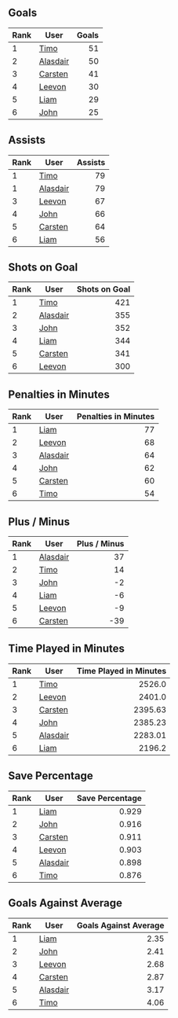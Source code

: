 ## Goals
| Rank | User | Goals |
| :--- | ---- | ---------: |
| 1 | [Timo](https://github.com/llevasseur/world-juniors-2022/blob/master/ROSTERS.md#Timo) |  51 |
| 2 | [Alasdair](https://github.com/llevasseur/world-juniors-2022/blob/master/ROSTERS.md#Alasdair) |  50 |
| 3 | [Carsten](https://github.com/llevasseur/world-juniors-2022/blob/master/ROSTERS.md#Carsten) |  41 |
| 4 | [Leevon](https://github.com/llevasseur/world-juniors-2022/blob/master/ROSTERS.md#Leevon) |  30 |
| 5 | [Liam](https://github.com/llevasseur/world-juniors-2022/blob/master/ROSTERS.md#Liam) |  29 |
| 6 | [John](https://github.com/llevasseur/world-juniors-2022/blob/master/ROSTERS.md#John) |  25 |
## Assists
| Rank | User | Assists |
| :--- | ---- | ---------: |
| 1 | [Timo](https://github.com/llevasseur/world-juniors-2022/blob/master/ROSTERS.md#Timo) |  79 |
| 1 | [Alasdair](https://github.com/llevasseur/world-juniors-2022/blob/master/ROSTERS.md#Alasdair) |  79 |
| 3 | [Leevon](https://github.com/llevasseur/world-juniors-2022/blob/master/ROSTERS.md#Leevon) |  67 |
| 4 | [John](https://github.com/llevasseur/world-juniors-2022/blob/master/ROSTERS.md#John) |  66 |
| 5 | [Carsten](https://github.com/llevasseur/world-juniors-2022/blob/master/ROSTERS.md#Carsten) |  64 |
| 6 | [Liam](https://github.com/llevasseur/world-juniors-2022/blob/master/ROSTERS.md#Liam) |  56 |
## Shots on Goal
| Rank | User | Shots on Goal |
| :--- | ---- | ---------: |
| 1 | [Timo](https://github.com/llevasseur/world-juniors-2022/blob/master/ROSTERS.md#Timo) |  421 |
| 2 | [Alasdair](https://github.com/llevasseur/world-juniors-2022/blob/master/ROSTERS.md#Alasdair) |  355 |
| 3 | [John](https://github.com/llevasseur/world-juniors-2022/blob/master/ROSTERS.md#John) |  352 |
| 4 | [Liam](https://github.com/llevasseur/world-juniors-2022/blob/master/ROSTERS.md#Liam) |  344 |
| 5 | [Carsten](https://github.com/llevasseur/world-juniors-2022/blob/master/ROSTERS.md#Carsten) |  341 |
| 6 | [Leevon](https://github.com/llevasseur/world-juniors-2022/blob/master/ROSTERS.md#Leevon) |  300 |
## Penalties in Minutes
| Rank | User | Penalties in Minutes |
| :--- | ---- | ---------: |
| 1 | [Liam](https://github.com/llevasseur/world-juniors-2022/blob/master/ROSTERS.md#Liam) |  77 |
| 2 | [Leevon](https://github.com/llevasseur/world-juniors-2022/blob/master/ROSTERS.md#Leevon) |  68 |
| 3 | [Alasdair](https://github.com/llevasseur/world-juniors-2022/blob/master/ROSTERS.md#Alasdair) |  64 |
| 4 | [John](https://github.com/llevasseur/world-juniors-2022/blob/master/ROSTERS.md#John) |  62 |
| 5 | [Carsten](https://github.com/llevasseur/world-juniors-2022/blob/master/ROSTERS.md#Carsten) |  60 |
| 6 | [Timo](https://github.com/llevasseur/world-juniors-2022/blob/master/ROSTERS.md#Timo) |  54 |
## Plus / Minus
| Rank | User | Plus / Minus |
| :--- | ---- | ---------: |
| 1 | [Alasdair](https://github.com/llevasseur/world-juniors-2022/blob/master/ROSTERS.md#Alasdair) |  37 |
| 2 | [Timo](https://github.com/llevasseur/world-juniors-2022/blob/master/ROSTERS.md#Timo) |  14 |
| 3 | [John](https://github.com/llevasseur/world-juniors-2022/blob/master/ROSTERS.md#John) |  -2 |
| 4 | [Liam](https://github.com/llevasseur/world-juniors-2022/blob/master/ROSTERS.md#Liam) |  -6 |
| 5 | [Leevon](https://github.com/llevasseur/world-juniors-2022/blob/master/ROSTERS.md#Leevon) |  -9 |
| 6 | [Carsten](https://github.com/llevasseur/world-juniors-2022/blob/master/ROSTERS.md#Carsten) |  -39 |
## Time Played in Minutes
| Rank | User | Time Played in Minutes |
| :--- | ---- | ---------: |
| 1 | [Timo](https://github.com/llevasseur/world-juniors-2022/blob/master/ROSTERS.md#Timo) |  2526.0 |
| 2 | [Leevon](https://github.com/llevasseur/world-juniors-2022/blob/master/ROSTERS.md#Leevon) |  2401.0 |
| 3 | [Carsten](https://github.com/llevasseur/world-juniors-2022/blob/master/ROSTERS.md#Carsten) |  2395.63 |
| 4 | [John](https://github.com/llevasseur/world-juniors-2022/blob/master/ROSTERS.md#John) |  2385.23 |
| 5 | [Alasdair](https://github.com/llevasseur/world-juniors-2022/blob/master/ROSTERS.md#Alasdair) |  2283.01 |
| 6 | [Liam](https://github.com/llevasseur/world-juniors-2022/blob/master/ROSTERS.md#Liam) |  2196.2 |
## Save Percentage
| Rank | User | Save Percentage |
| :--- | ---- | ---------: |
| 1 | [Liam](https://github.com/llevasseur/world-juniors-2022/blob/master/ROSTERS.md#Liam) |  0.929 |
| 2 | [John](https://github.com/llevasseur/world-juniors-2022/blob/master/ROSTERS.md#John) |  0.916 |
| 3 | [Carsten](https://github.com/llevasseur/world-juniors-2022/blob/master/ROSTERS.md#Carsten) |  0.911 |
| 4 | [Leevon](https://github.com/llevasseur/world-juniors-2022/blob/master/ROSTERS.md#Leevon) |  0.903 |
| 5 | [Alasdair](https://github.com/llevasseur/world-juniors-2022/blob/master/ROSTERS.md#Alasdair) |  0.898 |
| 6 | [Timo](https://github.com/llevasseur/world-juniors-2022/blob/master/ROSTERS.md#Timo) |  0.876 |
## Goals Against Average
| Rank | User | Goals Against Average |
| :--- | ---- | ---------: |
| 1 | [Liam](https://github.com/llevasseur/world-juniors-2022/blob/master/ROSTERS.md#Liam) |  2.35 |
| 2 | [John](https://github.com/llevasseur/world-juniors-2022/blob/master/ROSTERS.md#John) |  2.41 |
| 3 | [Leevon](https://github.com/llevasseur/world-juniors-2022/blob/master/ROSTERS.md#Leevon) |  2.68 |
| 4 | [Carsten](https://github.com/llevasseur/world-juniors-2022/blob/master/ROSTERS.md#Carsten) |  2.87 |
| 5 | [Alasdair](https://github.com/llevasseur/world-juniors-2022/blob/master/ROSTERS.md#Alasdair) |  3.17 |
| 6 | [Timo](https://github.com/llevasseur/world-juniors-2022/blob/master/ROSTERS.md#Timo) |  4.06 |
